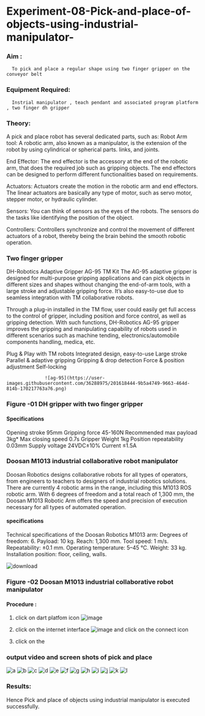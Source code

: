 # Experiment-08-Pick-and-place-of-objects-using-industrial-manipulator-

### Aim :
      To pick and place a regular shape using two finger gripper on the conveyor belt
### Equipment Required: 
      Instrial manipulator , teach pendant and associated program platform , two finger dh gripper 
      
### Theory: 

A pick and place robot has several dedicated parts, such as:
Robot Arm tool: A robotic arm, also known as a manipulator, is the extension of the robot by using cylindrical or spherical parts. links, and joints.

End Effector: The end effector is the accessory at the end of the robotic arm, that does the required job such as gripping objects. The end effectors can be designed to perform different functionalities based on requirements.

Actuators: Actuators create the motion in the robotic arm and end effectors. The linear actuators are basically any type of motor, such as servo motor, stepper motor, or hydraulic cylinder.

Sensors: You can think of sensors as the eyes of the robots. The sensors do the tasks like identifying the position of the object.

Controllers: Controllers synchronize and control the movement of different actuators of a robot, thereby being the brain behind the smooth robotic operation.


### Two finger gripper 

DH-Robotics
Adaptive Gripper AG-95 TM Kit
The AG-95 adaptive gripper is designed for multi-purpose gripping applications and can pick objects in different sizes and shapes without changing the end-of-arm tools, with a large stroke and adjustable gripping force. It’s also easy-to-use due to seamless integration with TM collaborative robots.

Through a plug-in installed in the TM flow, user could easily get full access to the control of gripper, including position and force control, as well as gripping detection. With such functions, DH-Robotics AG-95 gripper improves the gripping and manipulating capability of robots used in different scenarios such as machine tending, electronics/automobile components handling, medica, etc.

Plug & Play with TM robots
Integrated design, easy-to-use
Large stroke
Parallel & adaptive gripping
Gripping & drop detection
Force & position adjustment
Self-locking

                  ![ag-95](https://user-images.githubusercontent.com/36288975/201618444-9b5a4749-9663-464d-814b-170217763a76.png)
### Figure -01 DH gripper with two finger gripper 

#### Specifications

Opening stroke	95mm
Gripping force 	45-160N
Recommended max payload	3kg*
Max closing speed	0.7s
Gripper Weight	1kg
Position repeatability	0.03mm
Supply voltage	24VDC±10%
Current	≤1.5A



### Doosan M1013 industrial collaborative robot manipulator 
Doosan Robotics designs collaborative robots for all types of operators, from engineers to teachers to designers of industrial robotics solutions. There are currently 4 robotic arms in the range, including this M1013 ROS robotic arm. With 6 degrees of freedom and a total reach of 1,300 mm, the Doosan M1013 Robotic Arm offers the speed and precision of execution necessary for all types of automated operation.

#### specifications 
Technical specifications of the Doosan Robotics M1013 arm:
Degrees of freedom: 6.
Payload: 10 kg.
Reach: 1,300 mm.
Tool speed: 1 m/s.
Repeatability: ±0.1 mm.
Operating temperature: 5–45 °C.
Weight: 33 kg.
Installation position: floor, ceiling, walls.



![download](https://user-images.githubusercontent.com/36288975/201624230-89cc83ff-cecd-49ea-84c6-c67066e9d157.jpg)

### Figure -02 Doosan M1013 industrial collaborative robot manipulator 

#### Procedure : 

1. click on dart platfom icon ![image](https://user-images.githubusercontent.com/36288975/201621038-f1248586-5c20-40fd-8a74-68c7d8b44939.png)
2. click on the internet interface 
![image](https://user-images.githubusercontent.com/36288975/201621235-3b8b46a9-3c19-4207-9ea2-6a7954eb6135.png)
and click on the connect icon 

3. click on the 


















### output video and screen shots of pick and place 

![a](https://github.com/Gajalakshmivelmurugan/Experiment-08-Pick-and-place-of-objects-using-industrial-manipulator-/assets/144871940/e16a114b-d760-4c14-b873-d23738ebc244)
![b](https://github.com/Gajalakshmivelmurugan/Experiment-08-Pick-and-place-of-objects-using-industrial-manipulator-/assets/144871940/508db383-3861-44b4-b0dc-bb89104dd5e2)
![c](https://github.com/Gajalakshmivelmurugan/Experiment-08-Pick-and-place-of-objects-using-industrial-manipulator-/assets/144871940/9810687b-e2d4-4d9b-940e-8fdbd4256a8e)
![d](https://github.com/Gajalakshmivelmurugan/Experiment-08-Pick-and-place-of-objects-using-industrial-manipulator-/assets/144871940/3ee8cac2-08ee-4eab-8299-656a038bc07d)
![e](https://github.com/Gajalakshmivelmurugan/Experiment-08-Pick-and-place-of-objects-using-industrial-manipulator-/assets/144871940/2df5a5b8-7cbf-43df-ae36-440faa8d640f)
![f](https://github.com/Gajalakshmivelmurugan/Experiment-08-Pick-and-place-of-objects-using-industrial-manipulator-/assets/144871940/8d04444a-bb53-46b4-93cc-8b8c377c39fc)
![g](https://github.com/Gajalakshmivelmurugan/Experiment-08-Pick-and-place-of-objects-using-industrial-manipulator-/assets/144871940/dcd1a869-88e4-417c-80c8-0730fa1156cf)
![h](https://github.com/Gajalakshmivelmurugan/Experiment-08-Pick-and-place-of-objects-using-industrial-manipulator-/assets/144871940/ae0807eb-c7f1-4c51-9295-f3d0adbb6a6f)
![i](https://github.com/Gajalakshmivelmurugan/Experiment-08-Pick-and-place-of-objects-using-industrial-manipulator-/assets/144871940/72f1d9c0-51f3-42f1-b91e-78ac4a264292)
![j](https://github.com/Gajalakshmivelmurugan/Experiment-08-Pick-and-place-of-objects-using-industrial-manipulator-/assets/144871940/51937488-3a58-4ec4-bdf7-a10e70ca8caf)
![k](https://github.com/Gajalakshmivelmurugan/Experiment-08-Pick-and-place-of-objects-using-industrial-manipulator-/assets/144871940/ea8c41da-5ea1-4052-aa21-7d9018ea34f7)
![l](https://github.com/Gajalakshmivelmurugan/Experiment-08-Pick-and-place-of-objects-using-industrial-manipulator-/assets/144871940/ce1f66e9-5e06-4e02-9a3c-1d0220c4858d)





### Results: 

Hence Pick and place of objects using industrial manipulator is executed successfully.




